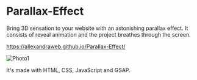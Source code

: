 # Parallax-Effect

Bring 3D sensation to your website with an astonishing parallax effect. It consists of reveal animation and the project breathes through the screen.

https://allexandraweb.github.io/Parallax-Effect/

![Photo1](https://github.com/AllexandraWEB/Parallax-Effect/assets/132084537/9b5853ab-c038-4af1-832d-0cee8923576b)

It's made with HTML, CSS, JavaScript and GSAP.
